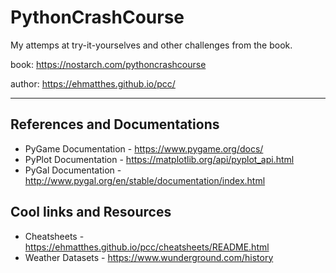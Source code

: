 # PythonCrashCourse
My attemps at try-it-yourselves and other challenges from the book.

book: https://nostarch.com/pythoncrashcourse

author: https://ehmatthes.github.io/pcc/

--- 

## References and Documentations

* PyGame Documentation - https://www.pygame.org/docs/
* PyPlot Documentation - https://matplotlib.org/api/pyplot_api.html
* PyGal Documentation - http://www.pygal.org/en/stable/documentation/index.html

## Cool links and Resources

* Cheatsheets - https://ehmatthes.github.io/pcc/cheatsheets/README.html
* Weather Datasets - https://www.wunderground.com/history 
